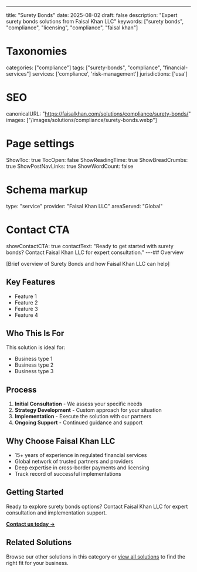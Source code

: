 ---
title: "Surety Bonds"
date: 2025-08-02
draft: false
description: "Expert surety bonds solutions from Faisal Khan LLC"
keywords: ["surety bonds", "compliance", "licensing", "compliance", "faisal khan"]

# Taxonomies
categories: ["compliance"]
tags: ["surety-bonds", "compliance", "financial-services"]
services: ['compliance', 'risk-management']
jurisdictions: ['usa']

# SEO
canonicalURL: "https://faisalkhan.com/solutions/compliance/surety-bonds/"
images: ["/images/solutions/compliance/surety-bonds.webp"]

# Page settings
ShowToc: true
TocOpen: false
ShowReadingTime: true
ShowBreadCrumbs: true
ShowPostNavLinks: true
ShowWordCount: false

# Schema markup
type: "service"
provider: "Faisal Khan LLC"
areaServed: "Global"

# Contact CTA
showContactCTA: true
contactText: "Ready to get started with surety bonds? Contact Faisal Khan LLC for expert consultation."
---## Overview

[Brief overview of Surety Bonds and how Faisal Khan LLC can help]

## Key Features

- Feature 1
- Feature 2  
- Feature 3
- Feature 4

## Who This Is For

This solution is ideal for:

- Business type 1
- Business type 2
- Business type 3

## Process

1. **Initial Consultation** - We assess your specific needs
2. **Strategy Development** - Custom approach for your situation  
3. **Implementation** - Execute the solution with our partners
4. **Ongoing Support** - Continued guidance and support

## Why Choose Faisal Khan LLC

- 15+ years of experience in regulated financial services
- Global network of trusted partners and providers
- Deep expertise in cross-border payments and licensing
- Track record of successful implementations

## Getting Started

Ready to explore surety bonds options? Contact Faisal Khan LLC for expert consultation and implementation support.

**[Contact us today →](mailto:contact@faisalkhan.com)**

## Related Solutions

Browse our other solutions in this category or [view all solutions](/solutions/) to find the right fit for your business.
